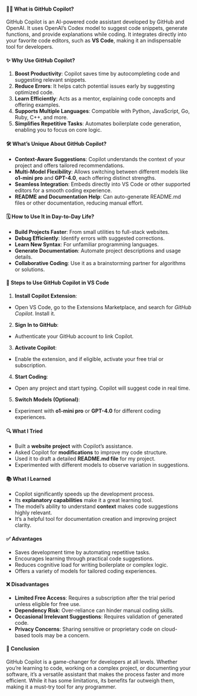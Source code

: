 #### 🧑‍💻 What is GitHub Copilot?

GitHub Copilot is an AI-powered code assistant developed by GitHub and OpenAI. It uses OpenAI’s Codex model to suggest code snippets, generate functions, and provide explanations while coding. It integrates directly into your favorite code editors, such as **VS Code**, making it an indispensable tool for developers.



#### ✨ Why Use GitHub Copilot?

1. **Boost Productivity**: Copilot saves time by autocompleting code and suggesting relevant snippets.
2. **Reduce Errors**: It helps catch potential issues early by suggesting optimized code.
3. **Learn Efficiently**: Acts as a mentor, explaining code concepts and offering examples.
4. **Supports Multiple Languages**: Compatible with Python, JavaScript, Go, Ruby, C++, and more.
5. **Simplifies Repetitive Tasks**: Automates boilerplate code generation, enabling you to focus on core logic.



#### 🛠️ What’s Unique About GitHub Copilot?

- **Context-Aware Suggestions**: Copilot understands the context of your project and offers tailored recommendations.
- **Multi-Model Flexibility**: Allows switching between different models like **o1-mini pro** and **GPT-4.0**, each offering distinct strengths.
- **Seamless Integration**: Embeds directly into VS Code or other supported editors for a smooth coding experience.
- **README and Documentation Help**: Can auto-generate README.md files or other documentation, reducing manual effort.



#### 🗓️ How to Use It in Day-to-Day Life?

- **Build Projects Faster**: From small utilities to full-stack websites.
- **Debug Efficiently**: Identify errors with suggested corrections.
- **Learn New Syntax**: For unfamiliar programming languages.
- **Generate Documentation**: Automate project descriptions and usage details.
- **Collaborative Coding**: Use it as a brainstorming partner for algorithms or solutions.



#### 🚀 Steps to Use GitHub Copilot in VS Code

1. **Install Copilot Extension**:
- Open VS Code, go to the Extensions Marketplace, and search for _GitHub Copilot_. Install it.
2. **Sign In to GitHub**:
- Authenticate your GitHub account to link Copilot.
3. **Activate Copilot**:
- Enable the extension, and if eligible, activate your free trial or subscription.
4. **Start Coding**:
- Open any project and start typing. Copilot will suggest code in real time.
5. **Switch Models (Optional)**:
- Experiment with **o1-mini pro** or **GPT-4.0** for different coding experiences.



#### 🔍 What I Tried

- Built a **website project** with Copilot’s assistance.
- Asked Copilot for **modifications** to improve my code structure.
- Used it to draft a detailed **README.md file** for my project.
- Experimented with different models to observe variation in suggestions.



#### 📚 What I Learned

- Copilot significantly speeds up the development process.
- Its **explanatory capabilities** make it a great learning tool.
- The model’s ability to understand **context** makes code suggestions highly relevant.
- It’s a helpful tool for documentation creation and improving project clarity.



#### ✅ Advantages

- Saves development time by automating repetitive tasks.
- Encourages learning through practical code suggestions.
- Reduces cognitive load for writing boilerplate or complex logic.
- Offers a variety of models for tailored coding experiences.



#### ❌ Disadvantages

- **Limited Free Access**: Requires a subscription after the trial period unless eligible for free use.
- **Dependency Risk**: Over-reliance can hinder manual coding skills.
- **Occasional Irrelevant Suggestions**: Requires validation of generated code.
- **Privacy Concerns**: Sharing sensitive or proprietary code on cloud-based tools may be a concern.



#### 🏁 Conclusion

GitHub Copilot is a game-changer for developers at all levels. Whether you’re learning to code, working on a complex project, or documenting your software, it’s a versatile assistant that makes the process faster and more efficient. While it has some limitations, its benefits far outweigh them, making it a must-try tool for any programmer.